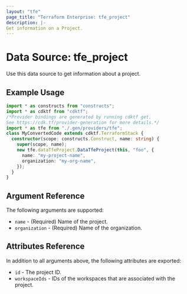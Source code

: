 ```yaml
---
layout: "tfe"
page_title: "Terraform Enterprise: tfe_project"
description: |-
Get information on a Project.
---
```


# Data Source: tfe_project

Use this data source to get information about a project.

## Example Usage

```typescript
import * as constructs from "constructs";
import * as cdktf from "cdktf";
/*Provider bindings are generated by running cdktf get.
See https://cdk.tf/provider-generation for more details.*/
import * as tfe from "./.gen/providers/tfe";
class MyConvertedCode extends cdktf.TerraformStack {
  constructor(scope: constructs.Construct, name: string) {
    super(scope, name);
    new tfe.dataTfeProject.DataTfeProject(this, "foo", {
      name: "my-project-name",
      organization: "my-org-name",
    });
  }
}

```

## Argument Reference

The following arguments are supported:
* `name` - (Required) Name of the project.
* `organization` - (Required) Name of the organization.


## Attributes Reference

In addition to all arguments above, the following attributes are exported:

* `id` - The project ID.
* `workspaceIds` - IDs of the workspaces that are associated with the project.
<!-- cache-key: cdktf-0.17.0-pre.15 input-6d3f57f584544e1199917337f5f8954b7b7709d2cb911131273294430f81b2f2 -->